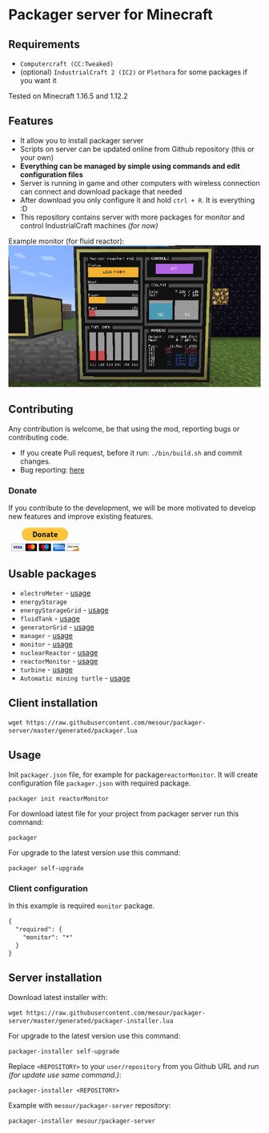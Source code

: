 # Packager server for Minecraft

## Requirements

- `Computercraft (CC:Tweaked)`
- (optional) `IndustrialCraft 2 (IC2)` or `Plethora` for some packages if you want it

Tested on Minecraft 1.16.5 and 1.12.2

## Features

- It allow you to install packager server
- Scripts on server can be updated online from Github repository (this or your own)
- **Everything can be managed by simple using commands and edit configuration files**
- Server is running in game and other computers with wireless connection can connect and download package that needed
- After download you only configure it and hold `ctrl + R`. It is everything :D
- This repository contains server with more packages for monitor and control IndustrialCraft machines _(for now)_

Example monitor (for fluid reactor):
![Reactor monitor example](docs/img/reactorMonitor_monitor.png)

## Contributing
Any contribution is welcome, be that using the mod, reporting bugs or contributing code.

- If you create Pull request, before it run: `./bin/build.sh` and commit changes.
- Bug reporting: [here](https://github.com/mesour/packager-server/issues)

### Donate

If you contribute to the development, we will be more motivated to develop
new features and improve existing features.

[![Donate button](docs/img/donate.gif)](https://www.paypal.com/cgi-bin/webscr?cmd=_s-xclick&hosted_button_id=GSDRZW9YGPE5G&source=url)

## Usable packages

- `electroMeter` - [usage](https://github.com/mesour/packager-server/blob/master/docs/en/energyMeter.md)
- `energyStorage`
- `energyStorageGrid` - [usage](https://github.com/mesour/packager-server/blob/master/docs/en/energyStorageGrid.md)
- `fluidTank` - [usage](https://github.com/mesour/packager-server/blob/master/docs/en/fluidTank.md)
- `generatorGrid` - [usage](https://github.com/mesour/packager-server/blob/master/docs/en/generatorGrid.md)
- `manager` - [usage](https://github.com/mesour/packager-server/blob/master/docs/en/manager.md)
- `monitor` - [usage](https://github.com/mesour/packager-server/blob/master/docs/en/monitor.md)
- `nuclearReactor` - [usage](https://github.com/mesour/packager-server/blob/master/docs/en/reactor.md)
- `reactorMonitor` - [usage](https://github.com/mesour/packager-server/blob/master/docs/en/reactorMonitor.md)
- `turbine` - [usage](https://github.com/mesour/packager-server/blob/master/docs/en/turbine.md)
- `Automatic mining turtle` - [usage](https://github.com/mesour/packager-server/blob/master/docs/en/turtle.md)

## Client installation

```
wget https://raw.githubusercontent.com/mesour/packager-server/master/generated/packager.lua
```

## Usage

Init `packager.json` file, for example for package`reactorMonitor`.
It will create configuration file `packager.json` with required package.
```
packager init reactorMonitor
```

For download latest file for your project from packager server run this command:
```
packager
```

For upgrade to the latest version use this command:
```
packager self-upgrade
```

### Client configuration

In this example is required `monitor` package.

```
{
  "required": {
    "monitor": "*"
  }
}
```

## Server installation

Download latest installer with:

```
wget https://raw.githubusercontent.com/mesour/packager-server/master/generated/packager-installer.lua
```

For upgrade to the latest version use this command:
```
packager-installer self-upgrade
```

Replace `<REPOSITORY>` to your `user/repository` from you Github URL and run _(for update use same command.)_:

```
packager-installer <REPOSITORY>
```

Example with `mesour/packager-server` repository:

```
packager-installer mesour/packager-server
```